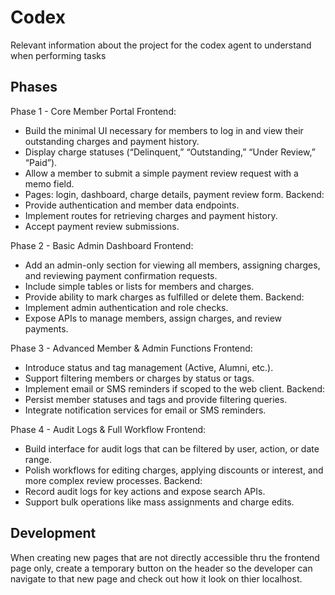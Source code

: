 # Codex
Relevant information about the project for the codex agent to understand when performing tasks

## Phases

Phase 1 - Core Member Portal
Frontend:
- Build the minimal UI necessary for members to log in and view their outstanding charges and payment history.
- Display charge statuses (“Delinquent,” “Outstanding,” “Under Review,” “Paid”).
- Allow a member to submit a simple payment review request with a memo field.
- Pages: login, dashboard, charge details, payment review form.
Backend:
- Provide authentication and member data endpoints.
- Implement routes for retrieving charges and payment history.
- Accept payment review submissions.

Phase 2 - Basic Admin Dashboard
Frontend:
- Add an admin-only section for viewing all members, assigning charges, and reviewing payment confirmation requests.
- Include simple tables or lists for members and charges.
- Provide ability to mark charges as fulfilled or delete them.
Backend:
- Implement admin authentication and role checks.
- Expose APIs to manage members, assign charges, and review payments.

Phase 3 - Advanced Member & Admin Functions
Frontend:
- Introduce status and tag management (Active, Alumni, etc.).
- Support filtering members or charges by status or tags.
- Implement email or SMS reminders if scoped to the web client.
Backend:
- Persist member statuses and tags and provide filtering queries.
- Integrate notification services for email or SMS reminders.

Phase 4 - Audit Logs & Full Workflow
Frontend:
- Build interface for audit logs that can be filtered by user, action, or date range.
- Polish workflows for editing charges, applying discounts or interest, and more complex review processes.
Backend:
- Record audit logs for key actions and expose search APIs.
- Support bulk operations like mass assignments and charge edits.

## Development
When creating new pages that are not directly accessible thru the frontend page only, create a temporary button on the header so the developer can navigate to that new page and check out how it look on thier localhost.
